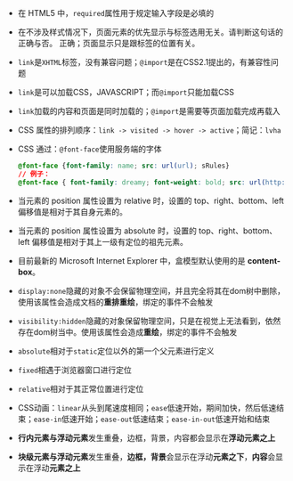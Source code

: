 * 在 HTML5 中，`required`属性用于规定输入字段是必填的

* 在不涉及样式情况下，页面元素的优先显示与标签选用无关。请判断这句话的正确与否。
  正确；页面显示只是跟标签的位置有关。

* `link`是`XHTML`标签，没有兼容问题；`@import`是在CSS2.1提出的，有兼容性问题

* `link`是可以加载CSS，JAVASCRIPT；而`@import`只能加载CSS

* `link`加载的内容和页面是同时加载的；`@import`是需要等页面加载完成再载入

* CSS 属性的排列顺序：`link -> visited -> hover -> active`；简记：`lvha`

* CSS 通过：`@font-face`使用服务端的字体

  ```css
  @font-face {font-family: name; src: url(url); sRules}
  // 例子：
  @font-face { font-family: dreamy; font-weight: bold; src: url(http://www.example.com/font.eot); } 
  ```

* 当元素的 position 属性设置为 relative 时，设置的 top、right、bottom、left 偏移值是相对于其自身元素的。
* 当元素的 position 属性设置为 absolute 时，设置的 top、right、bottom、left 偏移值是相对于其上一级有定位的祖先元素。
* 目前最新的 Microsoft Internet Explorer 中，盒模型默认使用的是 **content-box**。
* `display:none`隐藏的对象不会保留物理空间，并且完全将其在dom树中删除，使用该属性会造成文档的**重排重绘**，绑定的事件不会触发
* `visibility:hidden`隐藏的对象保留物理空间，只是在视觉上无法看到，依然存在dom树当中。使用该属性会造成**重绘**，绑定的事件不会触发
* `absolute`相对于`static`定位以外的第一个父元素进行定义
* `fixed`相遇于浏览器窗口进行定位
* `relative`相对于其正常位置进行定位
* CSS动画：`linear`从头到尾速度相同；`ease`低速开始，期间加快，然后低速结束；`ease-in`低速开始；`ease-out`低速结束；`ease-in-out`低速开始和结束
* **行内元素与浮动元素**发生重叠，边框，背景，内容都会显示在**浮动元素之上**
* **块级元素与浮动元素**发生重叠，**边框，背景**会显示在浮动**元素之下**，**内容**会显示在浮动**元素之上**

